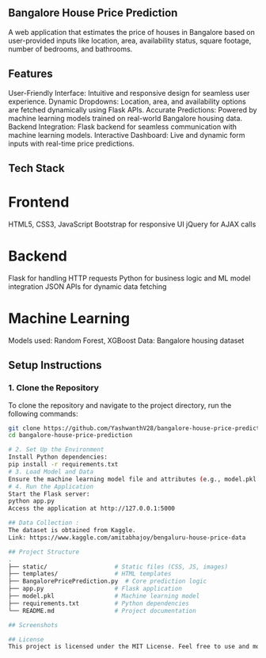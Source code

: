## Bangalore House Price Prediction
A web application that estimates the price of houses in Bangalore based on user-provided inputs like location, area, availability status, square footage, number of bedrooms, and bathrooms.

## Features
User-Friendly Interface: Intuitive and responsive design for seamless user experience.
Dynamic Dropdowns: Location, area, and availability options are fetched dynamically using Flask APIs.
Accurate Predictions: Powered by machine learning models trained on real-world Bangalore housing data.
Backend Integration: Flask backend for seamless communication with machine learning models.
Interactive Dashboard: Live and dynamic form inputs with real-time price predictions.

## Tech Stack
# Frontend
HTML5, CSS3, JavaScript
Bootstrap for responsive UI
jQuery for AJAX calls
# Backend
Flask for handling HTTP requests
Python for business logic and ML model integration
JSON APIs for dynamic data fetching
# Machine Learning
Models used: Random Forest, XGBoost
Data: Bangalore housing dataset

## Setup Instructions
### **1. Clone the Repository**
To clone the repository and navigate to the project directory, run the following commands:

```bash
git clone https://github.com/YashwanthV28/bangalore-house-price-prediction.git
cd bangalore-house-price-prediction

# 2. Set Up the Environment
Install Python dependencies:
pip install -r requirements.txt
# 3. Load Model and Data
Ensure the machine learning model file and attributes (e.g., model.pkl and columns.json) are placed in the appropriate directory.
# 4. Run the Application
Start the Flask server:
python app.py
Access the application at http://127.0.0.1:5000

## Data Collection :
The dataset is obtained from Kaggle. 
Link: https://www.kaggle.com/amitabhajoy/bengaluru-house-price-data

## Project Structure
.
├── static/                   # Static files (CSS, JS, images)
├── templates/                # HTML templates
├── BangalorePricePrediction.py  # Core prediction logic
├── app.py                    # Flask application
├── model.pkl                 # Machine learning model
├── requirements.txt          # Python dependencies
└── README.md                 # Project documentation

## Screenshots

## License
This project is licensed under the MIT License. Feel free to use and modify it.
